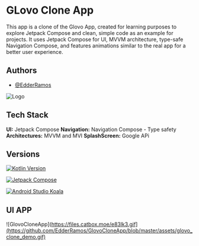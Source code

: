 
# GLovo Clone App

This app is a clone of the Glovo App, created for learning purposes to explore Jetpack Compose and clean, simple code as an example for projects. It uses Jetpack Compose for UI, MVVM architecture, type-safe Navigation Compose, and features animations similar to the real app for a better user experience.




## Authors

- [@EdderRamos](https://github.com/EdderRamos)


![Logo](https://cdn.worldvectorlogo.com/logos/glovo.svg)


## Tech Stack

**UI:** Jetpack Compose
**Navigation:** Navigation Compose - Type safety 
**Architectures:** MVVM and MVI
**SplashScreen:** Google APi 


## Versions


[![Kotlin Version](https://img.shields.io/badge/Kotlin-2.0.20.10-fuchsia.svg)](https://kotlinlang.org)

[![Jetpack Compose](https://img.shields.io/badge/Jetpack%20Compose-1.5.2-brightgreen.svg)](https://developer.android.com/jetpack/compose)

[![Android Studio Koala](https://img.shields.io/badge/Android%20Studio-Koala%20🐨-green.svg)](https://developer.android.com/studio)


## UI APP
![GlovoCloneApp](https://files.catbox.moe/e83lk3.gif](https://github.com/EdderRamos/GlovoCloneApp/blob/master/assets/glovo_clone_demo.gif)




